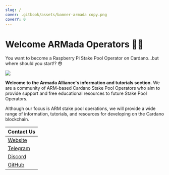```yaml
---
slug: /
cover: .gitbook/assets/banner-armada copy.png
coverY: 0
---
```


# Welcome ARMada Operators 🏴‍☠️

 You want to become a Raspberry Pi Stake Pool Operator on Cardano...but where should you start!? 😳

![](</img/welcome.jpeg>)

**Welcome to the Armada Alliance's information and tutorials section.** We are a community of ARM-based Cardano Stake Pool Operators who aim to provide support and free educational resources to future Stake Pool Operators.

Although our focus is ARM stake pool operations, we will provide a wide range of information, tutorials, and resources for developing on the Cardano blockchain.

| Contact Us                                                                    |
| :--- |
| [Website](https://armada-alliance.com)                                                                |
| [Telegram](https://t.me/armada_alli)                                                                  |
| [Discord](https://discord.com/invite/EEcB8eb2)                                                        |
| [GitHub](https://github.com/armada-alliance)                                                          |
